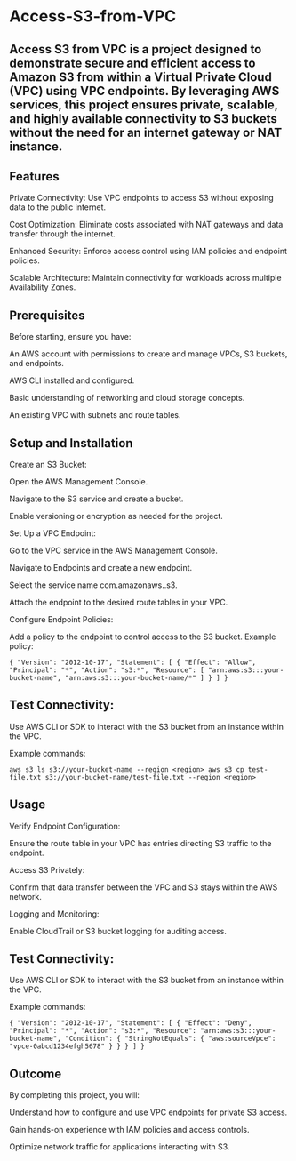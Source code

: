 # Access-S3-from-VPC

## Access S3 from VPC is a project designed to demonstrate secure and efficient access to Amazon S3 from within a Virtual Private Cloud (VPC) using VPC endpoints. By leveraging AWS services, this project ensures private, scalable, and highly available connectivity to S3 buckets without the need for an internet gateway or NAT instance.

## Features

Private Connectivity: Use VPC endpoints to access S3 without exposing data to the public internet.

Cost Optimization: Eliminate costs associated with NAT gateways and data transfer through the internet.

Enhanced Security: Enforce access control using IAM policies and endpoint policies.

Scalable Architecture: Maintain connectivity for workloads across multiple Availability Zones.

## Prerequisites

Before starting, ensure you have:

An AWS account with permissions to create and manage VPCs, S3 buckets, and endpoints.

AWS CLI installed and configured.

Basic understanding of networking and cloud storage concepts.

An existing VPC with subnets and route tables.


## Setup and Installation

Create an S3 Bucket:

Open the AWS Management Console.

Navigate to the S3 service and create a bucket.

Enable versioning or encryption as needed for the project.

Set Up a VPC Endpoint:

Go to the VPC service in the AWS Management Console.

Navigate to Endpoints and create a new endpoint.

Select the service name com.amazonaws.<region>.s3.

Attach the endpoint to the desired route tables in your VPC.

Configure Endpoint Policies:

Add a policy to the endpoint to control access to the S3 bucket. Example policy:

`{
  "Version": "2012-10-17",
  "Statement": [
    {
      "Effect": "Allow",
      "Principal": "*",
      "Action": "s3:*",
      "Resource": [
        "arn:aws:s3:::your-bucket-name",
        "arn:aws:s3:::your-bucket-name/*"
      ]
    }
  ]
}`

## Test Connectivity:

Use AWS CLI or SDK to interact with the S3 bucket from an instance within the VPC.

Example commands:

`aws s3 ls s3://your-bucket-name --region <region>
aws s3 cp test-file.txt s3://your-bucket-name/test-file.txt --region <region>`

## Usage

Verify Endpoint Configuration:

Ensure the route table in your VPC has entries directing S3 traffic to the endpoint.

Access S3 Privately:

Confirm that data transfer between the VPC and S3 stays within the AWS network.

Logging and Monitoring:

Enable CloudTrail or S3 bucket logging for auditing access.

## Test Connectivity:



Use AWS CLI or SDK to interact with the S3 bucket from an instance within the VPC.



Example commands:

`{
  "Version": "2012-10-17",
  "Statement": [
    {
      "Effect": "Deny",
      "Principal": "*",
      "Action": "s3:*",
      "Resource": "arn:aws:s3:::your-bucket-name",
      "Condition": {
        "StringNotEquals": {
          "aws:sourceVpce": "vpce-0abcd1234efgh5678"
        }
      }
    }
  ]
}`

## Outcome

By completing this project, you will:

Understand how to configure and use VPC endpoints for private S3 access.

Gain hands-on experience with IAM policies and access controls.

Optimize network traffic for applications interacting with S3.
